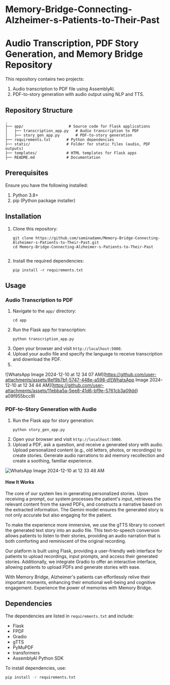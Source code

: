 # Memory-Bridge-Connecting-Alzheimer-s-Patients-to-Their-Past
# Audio Transcription, PDF Story Generation, and Memory Bridge Repository

This repository contains two projects:
1. Audio transcription to PDF file using AssemblyAI.
2. PDF-to-story generation with audio output using NLP and TTS.

## Repository Structure
```
.
├── app/                    # Source code for Flask applications
│   ├── transcription_app.py   # Audio transcription to PDF
│   ├── story_gen_app.py       # PDF-to-story generation
├── requirements.txt       # Python dependencies
├── static/                # Folder for static files (audio, PDF outputs)
├── templates/             # HTML templates for Flask apps
├── README.md              # Documentation
```

## Prerequisites
Ensure you have the following installed:
1. Python 3.8+
2. pip (Python package installer)

## Installation
1. Clone this repository:
   ```
   git clone https://github.com/saminadamn/Memory-Bridge-Connecting-Alzheimer-s-Patients-to-Their-Past.git
   cd Memory-Bridge-Connecting-Alzheimer-s-Patients-to-Their-Past
   ```
   ```

2. Install the required dependencies:
   ```
   pip install -r requirements.txt
   ```

## Usage

### Audio Transcription to PDF
1. Navigate to the `app/` directory:
   ```
   cd app
   ```
2. Run the Flask app for transcription:
   ```
   python transcription_app.py
   ```
3. Open your browser and visit `http://localhost:5000`.
4. Upload your audio file and specify the language to receive transcription and download the PDF.
5. 
  ![WhatsApp Image 2024-12-10 at 12 34 07 AM](https://github.com/user-attachments/assets/8ef9b7bf-5747-448e-a598-d![WhatsApp Image 2024-12-10 at 12 34 44 AM](https://github.com/user-attachments/assets/11ebba5a-5ee8-41d6-bf9e-5761cb3a09dd)
a09f955bcc9)




### PDF-to-Story Generation with Audio
1. Run the Flask app for story generation:
   ```
   python story_gen_app.py
   ```
2. Open your browser and visit `http://localhost:5000`.
3. Upload a PDF, ask a question, and receive a generated story with audio.
Upload personalized content (e.g., old letters, photos, or recordings) to create stories. 
Generate audio narrations to aid memory recollection and create a soothing, familiar experience.

![WhatsApp Image 2024-12-10 at 12 33 48 AM](https://github.com/user-attachments/assets/3edfa88b-5623-466c-914f-f2b764b5cba3)

#### How It Works
The core of our system lies in generating personalized stories. Upon receiving a prompt, our system processes the patient's input, retrieves the relevant content from the saved PDFs, and constructs a narrative based on the extracted information. The Gemini model ensures the generated story is not only accurate but also engaging for the patient.

To make the experience more immersive, we use the gTTS library to convert the generated text story into an audio file. This text-to-speech conversion allows patients to listen to their stories, providing an audio narration that is both comforting and reminiscent of the original recording.

Our platform is built using Flask, providing a user-friendly web interface for patients to upload recordings, input prompts, and access their generated stories. Additionally, we integrate Gradio to offer an interactive interface, allowing patients to upload PDFs and generate stories with ease.

With Memory Bridge, Alzheimer's patients can effortlessly relive their important moments, enhancing their emotional well-being and cognitive engagement. Experience the power of memories with Memory Bridge.

## Dependencies
The dependencies are listed in `requirements.txt` and include:
- Flask
- FPDF
- Gradio
- gTTS
- PyMuPDF
- transformers
- AssemblyAI Python SDK

To install dependencies, use:
```bash
pip install -r requirements.txt
```
